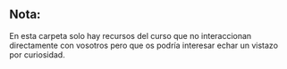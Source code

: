 ## Nota:
En esta carpeta solo hay recursos del curso que no interaccionan directamente con vosotros pero que os podría interesar echar un vistazo por curiosidad.